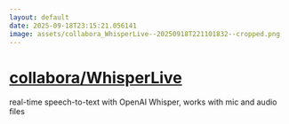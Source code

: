 ```yaml
---
layout: default
date: 2025-09-18T23:15:21.056141
image: assets/collabora_WhisperLive--20250918T221101832--cropped.png
---
```


# [collabora/WhisperLive](https://github.com/collabora/WhisperLive)

real-time speech-to-text with OpenAI Whisper, works with mic and audio files
